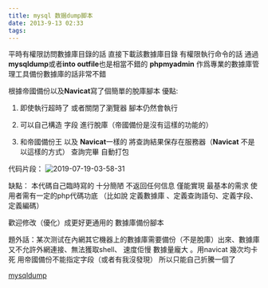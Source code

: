 ```yaml
---
title: mysql 数据dump脚本
date: 2013-9-13 02:33
tags:
---
```

平時有權限訪問數據庫目錄的話 直接下載該數據庫目錄
有權限執行命令的話 通過**mysqldump**或者**into outfile**也是相當不錯的
**phpmyadmin** 作爲專業的數據庫管理工具備份數據庫的話非常不錯 

根據帝國備份以及**Navicat**寫了個簡單的脫庫腳本
優點:

1. 即使執行超時了 或者關閉了瀏覽器 腳本仍然會執行
2. 可以自己構造 字段 進行脫庫（帝國備份是沒有這樣的功能的）

3. 和帝國備份王 以及 **Navicat**一樣的 將查詢結果保存在服務器（**Navicat** 不是以這樣的方式） 查詢完畢 自動打包

代码片段：
![2019-07-19-03-58-31](https://wolvez.oss-cn-hangzhou.aliyuncs.com/57784c9ea0b47f91f98bba5e33e309ac.png)

缺點：
本代碼自己臨時寫的 十分簡陋 不返回任何信息 僅能實現 最基本的需求 使用者需有一定的php代碼功底 （比如說 定義數據庫 、定義查詢語句、定義字段、定義編碼） 

歡迎修改（優化）成更好更通用的 數據庫備份腳本

題外話：某次测试在內網其它機器上的數據庫需要備份（不是脫庫）出來、數據庫又不允許外網連接、無法獲取shell、 速度佢慢 數據量龐大 。用navicat 幾次均卡死
用帝國備份不能指定字段（或者有我沒發現） 所以只能自己折騰一個了


[mysqldump](https://wolvez.oss-cn-hangzhou.aliyuncs.com/files/mysql-dump-by-lostwolf.zip)